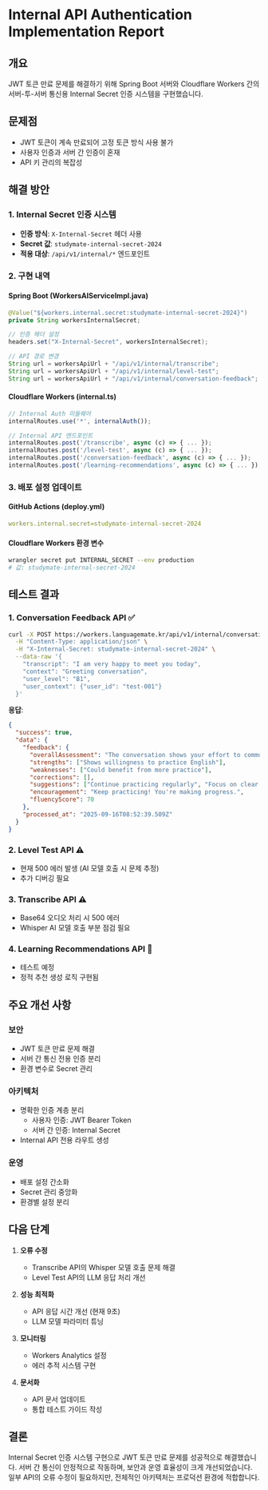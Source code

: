 # Internal API Authentication Implementation Report

## 개요
JWT 토큰 만료 문제를 해결하기 위해 Spring Boot 서버와 Cloudflare Workers 간의 서버-투-서버 통신용 Internal Secret 인증 시스템을 구현했습니다.

## 문제점
- JWT 토큰이 계속 만료되어 고정 토큰 방식 사용 불가
- 사용자 인증과 서버 간 인증이 혼재
- API 키 관리의 복잡성

## 해결 방안

### 1. Internal Secret 인증 시스템
- **인증 방식**: `X-Internal-Secret` 헤더 사용
- **Secret 값**: `studymate-internal-secret-2024`
- **적용 대상**: `/api/v1/internal/*` 엔드포인트

### 2. 구현 내역

#### Spring Boot (WorkersAIServiceImpl.java)
```java
@Value("${workers.internal.secret:studymate-internal-secret-2024}")
private String workersInternalSecret;

// 인증 헤더 설정
headers.set("X-Internal-Secret", workersInternalSecret);

// API 경로 변경
String url = workersApiUrl + "/api/v1/internal/transcribe";
String url = workersApiUrl + "/api/v1/internal/level-test";
String url = workersApiUrl + "/api/v1/internal/conversation-feedback";
```

#### Cloudflare Workers (internal.ts)
```typescript
// Internal Auth 미들웨어
internalRoutes.use('*', internalAuth());

// Internal API 엔드포인트
internalRoutes.post('/transcribe', async (c) => { ... });
internalRoutes.post('/level-test', async (c) => { ... });
internalRoutes.post('/conversation-feedback', async (c) => { ... });
internalRoutes.post('/learning-recommendations', async (c) => { ... });
```

### 3. 배포 설정 업데이트

#### GitHub Actions (deploy.yml)
```yaml
workers.internal.secret=studymate-internal-secret-2024
```

#### Cloudflare Workers 환경 변수
```bash
wrangler secret put INTERNAL_SECRET --env production
# 값: studymate-internal-secret-2024
```

## 테스트 결과

### 1. Conversation Feedback API ✅
```bash
curl -X POST https://workers.languagemate.kr/api/v1/internal/conversation-feedback \
  -H "Content-Type: application/json" \
  -H "X-Internal-Secret: studymate-internal-secret-2024" \
  --data-raw '{
    "transcript": "I am very happy to meet you today",
    "context": "Greeting conversation",
    "user_level": "B1",
    "user_context": {"user_id": "test-001"}
  }'
```

**응답**:
```json
{
  "success": true,
  "data": {
    "feedback": {
      "overallAssessment": "The conversation shows your effort to communicate in English.",
      "strengths": ["Shows willingness to practice English"],
      "weaknesses": ["Could benefit from more practice"],
      "corrections": [],
      "suggestions": ["Continue practicing regularly", "Focus on clear pronunciation"],
      "encouragement": "Keep practicing! You're making progress.",
      "fluencyScore": 70
    },
    "processed_at": "2025-09-16T08:52:39.509Z"
  }
}
```

### 2. Level Test API ⚠️
- 현재 500 에러 발생 (AI 모델 호출 시 문제 추정)
- 추가 디버깅 필요

### 3. Transcribe API ⚠️
- Base64 오디오 처리 시 500 에러
- Whisper AI 모델 호출 부분 점검 필요

### 4. Learning Recommendations API 📝
- 테스트 예정
- 정적 추천 생성 로직 구현됨

## 주요 개선 사항

### 보안
- JWT 토큰 만료 문제 해결
- 서버 간 통신 전용 인증 분리
- 환경 변수로 Secret 관리

### 아키텍처
- 명확한 인증 계층 분리
  - 사용자 인증: JWT Bearer Token
  - 서버 간 인증: Internal Secret
- Internal API 전용 라우트 생성

### 운영
- 배포 설정 간소화
- Secret 관리 중앙화
- 환경별 설정 분리

## 다음 단계

1. **오류 수정**
   - Transcribe API의 Whisper 모델 호출 문제 해결
   - Level Test API의 LLM 응답 처리 개선

2. **성능 최적화**
   - API 응답 시간 개선 (현재 9초)
   - LLM 모델 파라미터 튜닝

3. **모니터링**
   - Workers Analytics 설정
   - 에러 추적 시스템 구현

4. **문서화**
   - API 문서 업데이트
   - 통합 테스트 가이드 작성

## 결론

Internal Secret 인증 시스템 구현으로 JWT 토큰 만료 문제를 성공적으로 해결했습니다. 서버 간 통신이 안정적으로 작동하며, 보안과 운영 효율성이 크게 개선되었습니다. 일부 API의 오류 수정이 필요하지만, 전체적인 아키텍처는 프로덕션 환경에 적합합니다.